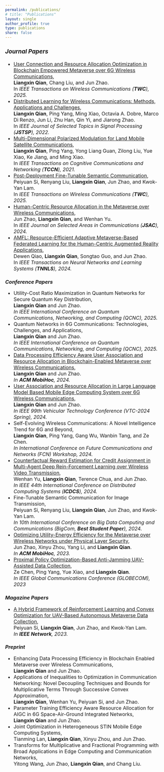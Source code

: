 ```yaml
---
permalink: /publications/
# title: "Publications"
layout: single
author_profile: true
type: publications
share: false
---
```


<div style="font-size: 16px;" markdown="1">
 
### *Journal Papers*
 
+ [User Connection and Resource Allocation Optimization in Blockchain Empowered Metaverse over 6G Wireless Communications](https://doi.org/10.1109/TWC.2024.3401184), <br>
  **Liangxin Qian**, Chang Liu, and Jun Zhao. <br>
  In _IEEE Transactions on Wireless Communications (**TWC**), 2025._
+ [Distributed Learning for Wireless Communications: Methods, Applications and Challenges](https://doi.org/10.1109/JSTSP.2022.3156756), <br>
  **Liangxin Qian**, Ping Yang, Ming Xiao, Octavia A. Dobre, Marco Di Renzo, Jun Li, Zhu Han, Qin Yi, and Jiarong Zhao. <br>
  In _IEEE Journal of Selected Topics in Signal Processing (**JSTSP**), 2022._
+ [Multi-Dimensional Polarized Modulation for Land Mobile Satellite Communications](https://doi.org/10.1109/TCCN.2021.3072593), <br>
  **Liangxin Qian**, Ping Yang, Yong Liang Guan, Zilong Liu, Yue Xiao, Ke Jiang, and Ming Xiao. <br>
  In _IEEE Transactions on Cognitive Communications and Networking (**TCCN**), 2021._
+ [Post-Deployment Fine-Tunable Semantic Communication](https://doi.org/10.1109/TWC.2024.3433479), <br>
  Peiyuan Si, Renyang Liu, **Liangxin Qian**, Jun Zhao, and Kwok-Yan Lam. <br>
  In _IEEE Transactions on Wireless Communications (**TWC**), 2025._
+ [Human-Centric Resource Allocation in the Metaverse over Wireless Communications](https://doi.org/10.1109/JSAC.2023.3345397), <br>
  Jun Zhao, **Liangxin Qian**, and Wenhan Yu. <br>
  In _IEEE Journal on Selected Areas in Communications (**JSAC**), 2024._
+ [AMFL: Resource-Efficient Adaptive Metaverse-Based Federated Learning for the Human-Centric Augmented Reality Applications](https://doi.org/10.1109/TNNLS.2024.3409446), <br>
  Dewen Qiao, **Liangxin Qian**, Songtao Guo, and Jun Zhao. <br>
  In _IEEE Transactions on Neural Networks and Learning Systems (**TNNLS**), 2024._

  
</div>

### *Conference Papers*

<div style="font-size: 16px;" markdown="1"> 

+ Utility-Cost Ratio Maximization in Quantum Networks for Secure Quantum Key Distribution, <br>
  **Liangxin Qian** and Jun Zhao. <br>
  _In IEEE International Conference on Quantum Communications, Networking, and Computing (QCNC), 2025._
+ Quantum Networks in 6G Communications: Technologies, Challenges, and Applications, <br>
  **Liangxin Qian** and Jun Zhao. <br>
  _In IEEE International Conference on Quantum Communications, Networking, and Computing (QCNC), 2025._
+ [Data Processing Efficiency Aware User Association and Resource Allocation in Blockchain-Enabled Metaverse over Wireless Communications](https://doi.org/10.1145/3641512.3686376), <br>
  **Liangxin Qian** and Jun Zhao. <br>
  _In **ACM MobiHoc**, 2024._
+ [User Association and Resource Allocation in Large Language Model Based Mobile Edge Computing System over 6G Wireless Communications](https://doi.org/10.1109/VTC2024-Spring62846.2024.10683177), <br>
  **Liangxin Qian** and Jun Zhao. <br>
  _In IEEE 99th Vehicular Technology Conference (VTC-2024 Spring), 2024._
+ Self-Evolving Wireless Communications: A Novel Intelligence Trend for 6G and Beyond, <br>
  **Liangxin Qian**, Ping Yang, Gang Wu, Wanbin Tang, and Ze Chen. <br>
  _In International Conference on Future Communications and Networks (FCN) Workshop, 2024._
+ [Counterfactual Reward Estimation for Credit Assignment in Multi-Agent Deep Rein-Forcement Learning over Wireless Video Transmission](https://doi.org/10.1109/ICDCS60910.2024.00112), <br>
  Wenhan Yu, **Liangxin Qian**, Terence Chua, and Jun Zhao. <br>
  _In IEEE 44th International Conference on Distributed Computing Systems (**ICDCS**), 2024._
+ Fine-Tunable Semantic Communication for Image Transmission, <br>
  Peiyuan Si, Renyang Liu, **Liangxin Qian**, Jun Zhao, and Kwok-Yan Lam. <br>
  _In 10th International Conference on Big Data Computing and Communications (BigCom, **Best Student Paper**), 2024._
+ [Optimizing Utility-Energy Efficiency for the Metaverse over Wireless Networks under Physical Layer Security](https://doi.org/10.1145/3565287.3610271), <br>
  Jun Zhao, Xinyu Zhou, Yang Li, and **Liangxin Qian**. <br>
  _In **ACM MobiHoc**, 2023._
+ [Proximal Policy Optimization-Based Anti-Jamming UAV-Assisted Data Collection](https://doi.org/10.1109/GLOBECOM54140.2023.10437913), <br>
  Ze Chen, Ping Yang, Yue Xiao, and **Liangxin Qian**. <br>
  _In IEEE Global Communications Conference (GLOBECOM), 2023_



</div>

### *Magazine Papers*

<div style="font-size: 16px;" markdown="1"> 

+ [A Hybrid Framework of Reinforcement Learning and Convex Optimization for UAV-Based Autonomous Metaverse Data Collection](https://doi.org/10.1109/MNET.011.2300032), <br>
  Peiyuan Si, **Liangxin Qian**, Jun Zhao, and Kwok-Yan Lam. <br>
  _In **IEEE Network**, 2023._


  
</div>

### *Preprint*

<div style="font-size: 16px;" markdown="1"> 

+ Enhancing Data Processing Efficiency in Blockchain Enabled Metaverse over Wireless Communications, <br>
  **Liangxin Qian** and Jun Zhao.
+ Applications of Inequalities to Optimization in Communication Networking: Novel Decoupling Techniques and Bounds for Multiplicative Terms Through Successive Convex Approximation, <br>
  **Liangxin Qian**, Wenhan Yu, Peiyuan Si, and Jun Zhao.
+ Parameter Training Efficiency Aware Resource Allocation for AIGC in 6G Space-Air-Ground Integrated Networks, <br>
  **Liangxin Qian** and Jun Zhao.
+ Joint Optimization in Heterogeneous STIN Mobile Edge Computing Systems, <br>
  Tianming Lan, **Liangxin Qian**, Xinyu Zhou, and Jun Zhao.
+ Transforms for Multiplicative and Fractional Programming with Broad Applications in Edge Computing and Communication Networks, <br>
  Yitong Wang, Jun Zhao, **Liangxin Qian**, and Chang Liu.

  
</div>
